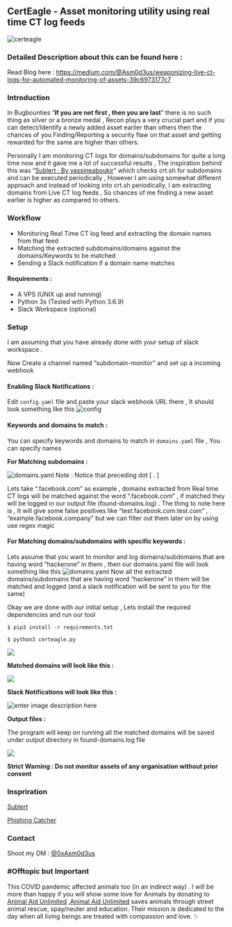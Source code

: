 ## CertEagle - Asset monitoring utility using real time CT log feeds
![certeagle](https://raw.githubusercontent.com/devanshbatham/CertEagle/master/static/logo.PNG)

### Detailed Description about this can be found here :
Read Blog here : https://medium.com/@Asm0d3us/weaponizing-live-ct-logs-for-automated-monitoring-of-assets-39c6973177c7

### Introduction
In Bugbounties “**If you are not first , then you are last**” there is no such thing as silver or a bronze medal , Recon plays a very crucial part and if you can detect/Identify a newly added asset earlier than others then the chances of you Finding/Reporting a security flaw on that asset and getting rewarded for the same are higher than others.

Personally I am monitoring CT logs for domains/subdomains for quite a long time now and it gave me a lot of successful results , The inspiration behind this was “[Sublert : By yassineaboukir](https://github.com/yassineaboukir/sublert/)” which checks crt.sh for subdomains and can be executed periodically , However I am using somewhat different approach and instead of looking into crt.sh periodically, I am extracting domains from Live CT log feeds , So chances of me finding a new asset earlier is higher as compared to others.

### Workflow 
 -  Monitoring Real Time CT log feed and extracting the domain names from that feed
-   Matching the extracted subdomains/domains against the domains/Keywords to be matched
-   Sending a Slack notification if a domain name matches

#### Requirements :

-   A VPS (UNIX up and running)
-   Python 3x (Tested with Python 3.6.9)
-   Slack Workspace (optional)

### Setup 
I am assuming that you have already done with your setup of slack workspace .

Now Create a channel named “subdomain-monitor” and set up a incoming webhook

#### Enabling Slack Notifications :

Edit `config.yaml` file and paste your slack webhook URL there , It should look something like this
![config](https://raw.githubusercontent.com/devanshbatham/CertEagle/master/static/config.png)

#### Keywords and domains to match :

You can specify keywords and domains to match in `domains.yaml` file , You can specify names

**For Matching subdomains :**

![domains.yaml](https://raw.githubusercontent.com/devanshbatham/CertEagle/master/static/domains.png)
Note : Notice that preceding dot [ . ]

Lets take “.facebook.com” as example , domains extracted from Real time CT logs will be matched against the word “.facebook.com” , if matched they will be logged in our output file (found-domains.log) . The thing to note here is , It will give some false positives like “test.facebook.com.test.com” , “example.facebook.company” but we can filter out them later on by using use regex magic

#### For Matching domains/subdomains with specific keywords :

Lets assume that you want to monitor and log domains/subdomains that are having word “hackerone” in them , then our domains.yaml file will look something like this
![domains.yaml](https://raw.githubusercontent.com/devanshbatham/CertEagle/master/static/keyword.png)
Now all the extracted domains/subdomains that are having word “hackerone” in them will be matched and logged (and a slack notification will be sent to you for the same)

Okay we are done with our initial setup , Lets install the required dependencies and run our tool

`$ pip3 install -r requirements.txt`

`$ python3 certeagle.py`

![](https://raw.githubusercontent.com/devanshbatham/CertEagle/master/static/start.png)

**Matched domains will look like this :**

![](https://raw.githubusercontent.com/devanshbatham/CertEagle/master/static/output.png)

**Slack Notifications will look like this :**

![enter image description here](https://raw.githubusercontent.com/devanshbatham/CertEagle/master/static/slack.png)


**Output files :**

The program will keep on running all the matched domains will be saved under output directory in found-domains.log file

![](https://raw.githubusercontent.com/devanshbatham/CertEagle/master/static/found-domains.png)

**Strict Warning : Do not monitor assets of any organisation without prior consent**

### Inspriration 

[Sublert](https://github.com/yassineaboukir/sublert/) 

[Phishing Catcher](https://github.com/x0rz/phishing_catcher)

### Contact

Shoot my DM : [@0xAsm0d3us](https://twitter.com/0xAsm0d3us)

### #Offtopic but Important

This COVID pandemic affected animals too (in an indirect way) . I will be more than happy if you will show some love for Animals by donating to [Animal Aid Unlimited](https://animalaidunlimited.org/) ,[Animal Aid Unlimited](https://animalaidunlimited.org/) saves animals through street animal rescue, spay/neuter and education. Their mission is dedicated to the day when all living beings are treated with compassion and love. ✨
